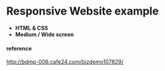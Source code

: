 # Responsive Website example
* **HTML & CSS**
* **Medium / Wide screen**

#### reference
http://bdmp-006.cafe24.com/bizdemo107829/
